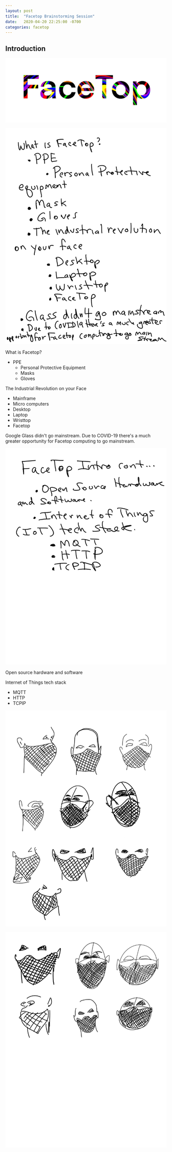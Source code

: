 ```yaml
---
layout: post
title:  "Facetop Brainstorming Session"
date:   2020-04-20 22:25:00 -0700
categories: facetop
---
```


## Introduction

![Facetop logo](/assets/facetop_logo.jpg)

![Intro](/assets/intro.jpg)

What is Facetop?

* PPE
  * Personal Protective Equipment
  * Masks
  * Gloves

The Industrial Revolution on your Face

* Mainframe
* Micro computers
* Desktop
* Laptop
* Wristtop
* Facetop

Google Glass didn't go mainstream. Due to COVID-19 there's a much greater opportunity for Facetop computing to go mainstream.

![Intro Continued](/assets/intro_cont.jpg)

Open source hardware and software

Internet of Things tech stack

* MQTT
* HTTP
* TCPIP

![Sketches 1](/assets/sketches_1.jpg)

![Sketches 2](/assets/sketches_2.jpg)
